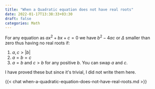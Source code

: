 ```yaml
---
title: "When a Quadratic equation does not have real roots"
date: 2022-01-17T13:38:33+03:30
draft: false
categories: Math
---
```


For any equation as $ax^2 + bx + c = 0$ we have $b^2 - 4ac$ or $\Delta$ smaller than zero thus having no real roots if:

1. $a, c > |b|$
2. $a = b = c$
3. $a = b$ and $c > b$ for any positive $b$. You can swap $a$ and $c$.

I have proved these but since it's trivial, I did not write them here.

{{< chat when-a-quadratic-equation-does-not-have-real-roots.md >}}
